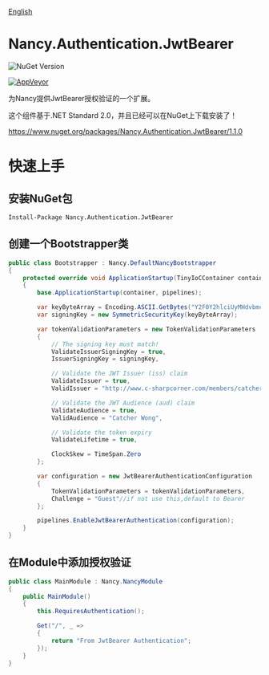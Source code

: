 [English](./README.md)

# Nancy.Authentication.JwtBearer

![NuGet Version](https://img.shields.io/nuget/v/Nancy.Authentication.JwtBearer.svg)

[![AppVeyor](https://img.shields.io/appveyor/ci/hwqdt/nancy-authentication-jwtbearer/master.svg)](https://ci.appveyor.com/project/hwqdt/nancy-authentication-jwtbearer)

为Nancy提供JwtBearer授权验证的一个扩展。

这个组件基于.NET Standard 2.0，并且已经可以在NuGet上下载安装了！

<https://www.nuget.org/packages/Nancy.Authentication.JwtBearer/1.1.0>

# 快速上手

## 安装NuGet包

`Install-Package Nancy.Authentication.JwtBearer`

## 创建一个Bootstrapper类

```csharp
public class Bootstrapper : Nancy.DefaultNancyBootstrapper
{
    protected override void ApplicationStartup(TinyIoCContainer container, IPipelines pipelines)
    {
        base.ApplicationStartup(container, pipelines);

        var keyByteArray = Encoding.ASCII.GetBytes("Y2F0Y2hlciUyMHdvbmclMjBsb3ZlJTIwLm5ldA==");
        var signingKey = new SymmetricSecurityKey(keyByteArray);

        var tokenValidationParameters = new TokenValidationParameters
        {
            // The signing key must match!
            ValidateIssuerSigningKey = true,
            IssuerSigningKey = signingKey,

            // Validate the JWT Issuer (iss) claim
            ValidateIssuer = true,
            ValidIssuer = "http://www.c-sharpcorner.com/members/catcher-wong",

            // Validate the JWT Audience (aud) claim
            ValidateAudience = true,
            ValidAudience = "Catcher Wong",

            // Validate the token expiry
            ValidateLifetime = true,

            ClockSkew = TimeSpan.Zero
        };

        var configuration = new JwtBearerAuthenticationConfiguration
        {
            TokenValidationParameters = tokenValidationParameters,
            Challenge = "Guest"//if not use this,default to Bearer
        };

        pipelines.EnableJwtBearerAuthentication(configuration);
    }
}
```

## 在Module中添加授权验证

```csharp
public class MainModule : Nancy.NancyModule
{
    public MainModule()
    {
        this.RequiresAuthentication();

        Get("/", _ => 
        {
            return "From JwtBearer Authentication";
        });
    }
}
```